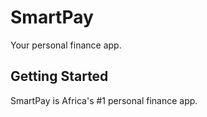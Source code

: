 # SmartPay

Your personal finance app.

## Getting Started

SmartPay is Africa's #1 personal finance app.  
